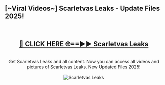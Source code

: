 <h2>[~Viral Videos~] Scarletvas Leaks - Update Files 2025!</h2>
<br>
<div align="center">
<h2><a href="https://betterlinks.top/A2PfLJ" rel="nofollow">🔴 CLICK HERE 🌐==►► Scarletvas Leaks</a></h2>
<br>
Get Scarletvas Leaks and all content. Now you can access all videos and pictures of Scarletvas Leaks. New Updated Files 2025!
<br>
<br>
<a href="https://betterlinks.top/A2PfLJ" rel="nofollow" data-target="animated-image.originalLink"><img src="https://i.ibb.co.com/WyWwxjT/player-gif2.gif" alt="Scarletvas Leaks" style="max-width: 100%; display: inline-block;" data-target="animated-image.originalImage"></a>
</div>
<br>
